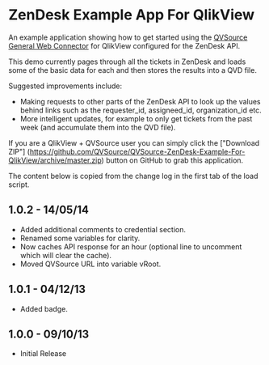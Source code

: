 ZenDesk Example App For QlikView
================================
An example application showing how to get started using the [QVSource General Web Connector](http://wiki.qvsource.com/General-Web-Connector-For-QlikView.ashx) for QlikView configured for the ZenDesk API.

This demo currently pages through all the tickets in ZenDesk and loads some of the basic data for each and then stores the results into a QVD file.

Suggested improvements include:
* Making requests to other parts of the ZenDesk API to look up the values behind links such as the requester_id, assigneed_id, organization_id etc.
* More intelligent updates, for example to only get tickets from the past week (and accumulate them into the QVD file).

If you are a QlikView + QVSource user you can simply click the ["Download ZIP"] (https://github.com/QVSource/QVSource-ZenDesk-Example-For-QlikView/archive/master.zip) button on GitHub to grab this application.

The content below is copied from the change log in the first tab of the load script.

1.0.2 - 14/05/14
----------------
* Added additional comments to credential section.
* Renamed some variables for clarity.
* Now caches API response for an hour (optional line to uncomment which will clear the cache).
* Moved QVSource URL into variable vRoot.

1.0.1 - 04/12/13
----------------
* Added badge.

1.0.0 - 09/10/13
----------------
* Initial Release
